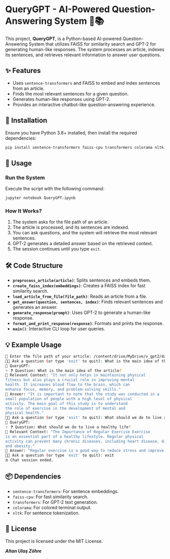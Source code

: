 # QueryGPT - AI-Powered Question-Answering System 🤖📚

This project, **QueryGPT**, is a Python-based AI-powered Question-Answering System that utilizes FAISS for similarity search and GPT-2 for generating human-like responses. The system processes an article, indexes its sentences, and retrieves relevant information to answer user questions.

## ✨ Features
- Uses `sentence-transformers` and FAISS to embed and index sentences from an article.
- Finds the most relevant sentences for a given question.
- Generates human-like responses using GPT-2.
- Provides an interactive chatbot-like question-answering experience.

## 🔧 Installation
Ensure you have Python 3.8+ installed, then install the required dependencies:

```bash
pip install sentence-transformers faiss-cpu transformers colorama nltk
```

## 🚀 Usage
### Run the System
Execute the script with the following command:
```bash
jupyter notebook QueryGPT.ipynb
```

### How It Works?
1. The system asks for the file path of an article.
2. The article is processed, and its sentences are indexed.
3. You can ask questions, and the system will retrieve the most relevant sentences.
4. GPT-2 generates a detailed answer based on the retrieved context.
5. The session continues until you type `exit`.

## 🛠 Code Structure
- **`preprocess_article(article)`**: Splits sentences and embeds them.
- **`create_faiss_index(embeddings)`**: Creates a FAISS index for fast similarity search.
- **`load_article_from_file(file_path)`**: Reads an article from a file.
- **`get_answer(question, sentences, index)`**: Finds relevant sentences and generates an answer.
- **`generate_response(prompt)`**: Uses GPT-2 to generate a human-like response.
- **`format_and_print_response(response)`**: Formats and prints the response.
- **`main()`**: Interactive CLI loop for user queries.

## 💡 Example Usage
```bash
🔹 Enter the file path of your article: /content/drive/MyDrive/v_gpt2/data.txt
👨‍💻 Ask a question (or type 'exit' to quit): What is the main idea of the article?
🤖 QueryGPT:
✨ ❓ Question: What is the main idea of the article?
📖 Relevant Context: "It not only helps in maintaining physical
fitness but also plays a crucial role in improving mental
health. It increases blood flow to the brain, which can
enhance focus, memory, and problem-solving skills." 
🤖 Answer: "It is important to note that the study was conducted in a
small population of people with a high level of physical
activity. The main goal of this study is to understand
the role of exercise in the development of mental and
physical health."
👨‍💻 Ask a question (or type 'exit' to quit): What should we do to live a healthy life?
🤖 QueryGPT:
✨ ❓ Question: What should we do to live a healthy life?
📖 Relevant Context: "The Importance of Regular Exercise Exercise
is an essential part of a healthy lifestyle. Regular physical
activity can prevent many chronic diseases, including heart disease, diabetes,
and obesity."
🤖 Answer: "Regular exercise is a good way to reduce stress and improve your health."
👨‍💻 Ask a question (or type 'exit' to quit): exit
🔚 Chat session ended.
```

## 📦 Dependencies
- `sentence-transformers`: For sentence embeddings.
- `faiss-cpu`: For fast similarity search.
- `transformers`: For GPT-2 text generation.
- `colorama`: For colored terminal output.
- `nltk`: For sentence tokenization.

## 📜 License
This project is licensed under the MIT License.


***Altan Ulaş Zöhre***

